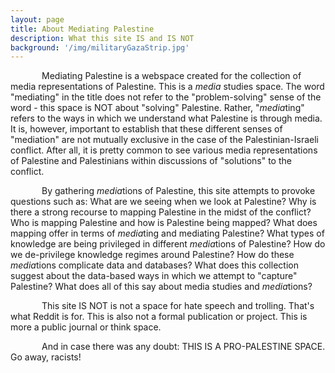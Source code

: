 ```yaml
---
layout: page
title: About Mediating Palestine
description: What this site IS and IS NOT
background: '/img/militaryGazaStrip.jpg'
---
```

<head>
  <style>
    p{text-indent: 50px;}
  </style>
</head>
<body>
<p>Mediating Palestine is a webspace created for the collection of media representations of Palestine. This is a <i>media</i> studies space. The word "mediating" in the title does not refer to the "problem-solving" sense of the word - this space is NOT about "solving" Palestine. Rather, "<i>media</i>ting" refers to the ways in which we understand what Palestine is through media. It is, however, important to establish that these different senses of "mediation" are not mutually exclusive in the case of the Palestinian-Israeli conflict. After all, it is pretty common to see various media representations of Palestine and Palestinians within discussions of "solutions" to the conflict.</p>

<p>By gathering <i>media</i>tions of Palestine, this site attempts to provoke questions such as: What are we seeing when we look at Palestine? Why is there a strong recourse to mapping Palestine in the midst of the conflict? Who is mapping Palestine and how is Palestine being mapped? What does mapping offer in terms of <i>media</i>ting and mediating Palestine? What types of knowledge are being privileged in different <i>media</i>tions of Palestine? How do we de-privilege knowledge regimes around Palestine? How do these <i>media</i>tions complicate data and databases? What does this collection suggest about the data-based ways in which we attempt to "capture" Palestine? What does all of this say about media studies and <i>media</i>tions?</p>

<p>This site IS NOT is not a space for hate speech and trolling. That's what Reddit is for. This is also not a formal publication or project. This is more a public journal or think space.</p>

<p>And in case there was any doubt: THIS IS A PRO-PALESTINE SPACE. Go away, racists!</p>
</body>
